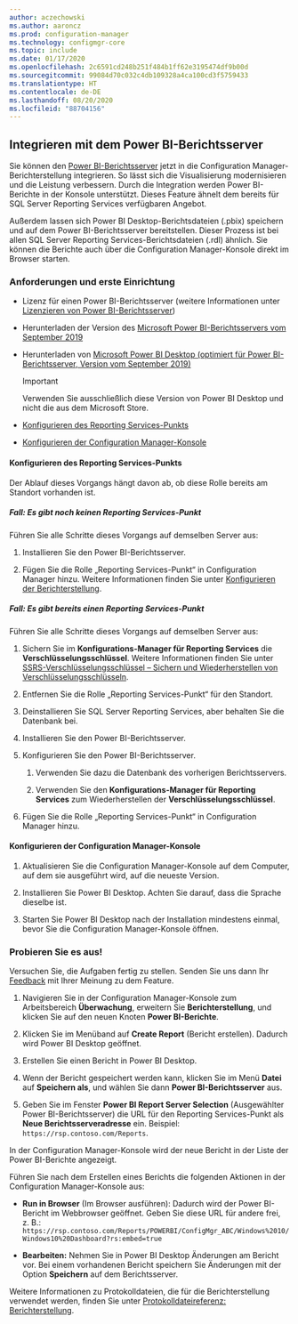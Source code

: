 ```yaml
---
author: aczechowski
ms.author: aaroncz
ms.prod: configuration-manager
ms.technology: configmgr-core
ms.topic: include
ms.date: 01/17/2020
ms.openlocfilehash: 2c6591cd248b251f484b1ff62e3195474df9b00d
ms.sourcegitcommit: 99084d70c032c4db109328a4ca100cd3f5759433
ms.translationtype: HT
ms.contentlocale: de-DE
ms.lasthandoff: 08/20/2020
ms.locfileid: "88704156"
---
```

## <a name="integrate-with-power-bi-report-server"></a><a name="bkmk_powerbi"></a> Integrieren mit dem Power BI-Berichtsserver

<!--3721603-->

Sie können den [Power BI-Berichtsserver](/power-bi/report-server/get-started) jetzt in die Configuration Manager-Berichterstellung integrieren. So lässt sich die Visualisierung modernisieren und die Leistung verbessern. Durch die Integration werden Power BI-Berichte in der Konsole unterstützt. Dieses Feature ähnelt dem bereits für SQL Server Reporting Services verfügbaren Angebot.

Außerdem lassen sich Power BI Desktop-Berichtsdateien (.pbix) speichern und auf dem Power BI-Berichtsserver bereitstellen. Dieser Prozess ist bei allen SQL Server Reporting Services-Berichtsdateien (.rdl) ähnlich. Sie können die Berichte auch über die Configuration Manager-Konsole direkt im Browser starten.

### <a name="prerequisites-and-initial-setup"></a>Anforderungen und erste Einrichtung

- Lizenz für einen Power BI-Berichtsserver (weitere Informationen unter [Lizenzieren von Power BI-Berichtsserver](/power-bi/report-server/get-started#licensing-power-bi-report-server))

- Herunterladen der Version des [Microsoft Power BI-Berichtsservers vom September 2019](https://www.microsoft.com/download/details.aspx?id=57270)

- Herunterladen von [Microsoft Power BI Desktop (optimiert für Power BI-Berichtsserver, Version vom September 2019)](https://www.microsoft.com/download/details.aspx?id=57271)

    > [!IMPORTANT]
    > Verwenden Sie ausschließlich diese Version von Power BI Desktop und nicht die aus dem Microsoft Store.

- [Konfigurieren des Reporting Services-Punkts](#bkmk_powerbi-rsp)

- [Konfigurieren der Configuration Manager-Konsole](#bkmk_powerbi-console)

#### <a name="configure-the-reporting-services-point"></a><a name="bkmk_powerbi-rsp"></a> Konfigurieren des Reporting Services-Punkts

Der Ablauf dieses Vorgangs hängt davon ab, ob diese Rolle bereits am Standort vorhanden ist.

##### <a name="if-you-dont-have-a-reporting-services-point"></a>Fall: Es gibt noch keinen Reporting Services-Punkt

Führen Sie alle Schritte dieses Vorgangs auf demselben Server aus:

1. Installieren Sie den Power BI-Berichtsserver.

2. Fügen Sie die Rolle „Reporting Services-Punkt“ in Configuration Manager hinzu. Weitere Informationen finden Sie unter [Konfigurieren der Berichterstellung](../../../../servers/manage/configuring-reporting.md).

##### <a name="if-you-already-have-a-reporting-services-point"></a>Fall: Es gibt bereits einen Reporting Services-Punkt

Führen Sie alle Schritte dieses Vorgangs auf demselben Server aus:

1. Sichern Sie im **Konfigurations-Manager für Reporting Services** die **Verschlüsselungsschlüssel**. Weitere Informationen finden Sie unter [SSRS-Verschlüsselungsschlüssel – Sichern und Wiederherstellen von Verschlüsselungsschlüsseln](/sql/reporting-services/install-windows/ssrs-encryption-keys-back-up-and-restore-encryption-keys).

1. Entfernen Sie die Rolle „Reporting Services-Punkt“ für den Standort.

1. Deinstallieren Sie SQL Server Reporting Services, aber behalten Sie die Datenbank bei.

1. Installieren Sie den Power BI-Berichtsserver.

1. Konfigurieren Sie den Power BI-Berichtsserver.

    1. Verwenden Sie dazu die Datenbank des vorherigen Berichtsservers.

    1. Verwenden Sie den **Konfigurations-Manager für Reporting Services** zum Wiederherstellen der **Verschlüsselungsschlüssel**.

1. Fügen Sie die Rolle „Reporting Services-Punkt“ in Configuration Manager hinzu.

#### <a name="configure-the-configuration-manager-console"></a><a name="bkmk_powerbi-console"></a> Konfigurieren der Configuration Manager-Konsole

1. Aktualisieren Sie die Configuration Manager-Konsole auf dem Computer, auf dem sie ausgeführt wird, auf die neueste Version.

1. Installieren Sie Power BI Desktop. Achten Sie darauf, dass die Sprache dieselbe ist.

1. Starten Sie Power BI Desktop nach der Installation mindestens einmal, bevor Sie die Configuration Manager-Konsole öffnen.

### <a name="try-it-out"></a>Probieren Sie es aus!

Versuchen Sie, die Aufgaben fertig zu stellen. Senden Sie uns dann Ihr [Feedback](../../../../understand/find-help.md#product-feedback) mit Ihrer Meinung zu dem Feature.

1. Navigieren Sie in der Configuration Manager-Konsole zum Arbeitsbereich **Überwachung**, erweitern Sie **Berichterstellung**, und klicken Sie auf den neuen Knoten **Power BI-Berichte**.

1. Klicken Sie im Menüband auf **Create Report** (Bericht erstellen). Dadurch wird Power BI Desktop geöffnet.

1. Erstellen Sie einen Bericht in Power BI Desktop.

1. Wenn der Bericht gespeichert werden kann, klicken Sie im Menü **Datei** auf **Speichern als**, und wählen Sie dann **Power BI-Berichtsserver** aus.

1. Geben Sie im Fenster **Power BI Report Server Selection** (Ausgewählter Power BI-Berichtsserver) die URL für den Reporting Services-Punkt als **Neue Berichtsserveradresse** ein. Beispiel: `https://rsp.contoso.com/Reports`.

In der Configuration Manager-Konsole wird der neue Bericht in der Liste der Power BI-Berichte angezeigt.

Führen Sie nach dem Erstellen eines Berichts die folgenden Aktionen in der Configuration Manager-Konsole aus:

- **Run in Browser** (Im Browser ausführen): Dadurch wird der Power BI-Bericht im Webbrowser geöffnet. Geben Sie diese URL für andere frei, z. B.: `https://rsp.contoso.com/Reports/POWERBI/ConfigMgr_ABC/Windows%2010/Windows10%20Dashboard?rs:embed=true`

- **Bearbeiten:** Nehmen Sie in Power BI Desktop Änderungen am Bericht vor. Bei einem vorhandenen Bericht speichern Sie Änderungen mit der Option **Speichern** auf dem Berichtsserver.

Weitere Informationen zu Protokolldateien, die für die Berichterstellung verwendet werden, finden Sie unter [Protokolldateireferenz: Berichterstellung](../../../../plan-design/hierarchy/log-files.md#BKMK_ReportLog).
